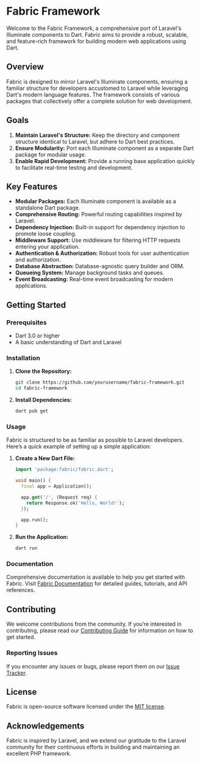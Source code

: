 # Fabric Framework

Welcome to the Fabric Framework, a comprehensive port of Laravel's Illuminate components to Dart. Fabric aims to provide a robust, scalable, and feature-rich framework for building modern web applications using Dart.

## Overview

Fabric is designed to mirror Laravel's Illuminate components, ensuring a familiar structure for developers accustomed to Laravel while leveraging Dart's modern language features. The framework consists of various packages that collectively offer a complete solution for web development.

## Goals

1. **Maintain Laravel's Structure:** Keep the directory and component structure identical to Laravel, but adhere to Dart best practices.
2. **Ensure Modularity:** Port each Illuminate component as a separate Dart package for modular usage.
3. **Enable Rapid Development:** Provide a running base application quickly to facilitate real-time testing and development.

## Key Features

- **Modular Packages:** Each Illuminate component is available as a standalone Dart package.
- **Comprehensive Routing:** Powerful routing capabilities inspired by Laravel.
- **Dependency Injection:** Built-in support for dependency injection to promote loose coupling.
- **Middleware Support:** Use middleware for filtering HTTP requests entering your application.
- **Authentication & Authorization:** Robust tools for user authentication and authorization.
- **Database Abstraction:** Database-agnostic query builder and ORM.
- **Queueing System:** Manage background tasks and queues.
- **Event Broadcasting:** Real-time event broadcasting for modern applications.

## Getting Started

### Prerequisites

- Dart 3.0 or higher
- A basic understanding of Dart and Laravel

### Installation

1. **Clone the Repository:**

    ```bash
    git clone https://github.com/yourusername/fabric-framework.git
    cd fabric-framework
    ```

2. **Install Dependencies:**

    ```bash
    dart pub get
    ```

### Usage

Fabric is structured to be as familiar as possible to Laravel developers. Here’s a quick example of setting up a simple application:

1. **Create a New Dart File:**

    ```dart
    import 'package:fabric/fabric.dart';

    void main() {
      final app = Application();

      app.get('/', (Request req) {
        return Response.ok('Hello, World!');
      });

      app.run();
    }
    ```

2. **Run the Application:**

    ```bash
    dart run
    ```

### Documentation

Comprehensive documentation is available to help you get started with Fabric. Visit [Fabric Documentation](https://yourdocumentationlink.com) for detailed guides, tutorials, and API references.

## Contributing

We welcome contributions from the community. If you’re interested in contributing, please read our [Contributing Guide](CONTRIBUTING.md) for information on how to get started.

### Reporting Issues

If you encounter any issues or bugs, please report them on our [Issue Tracker](https://github.com/yourusername/fabric-framework/issues).

## License

Fabric is open-source software licensed under the [MIT license](LICENSE).

## Acknowledgements

Fabric is inspired by Laravel, and we extend our gratitude to the Laravel community for their continuous efforts in building and maintaining an excellent PHP framework.
